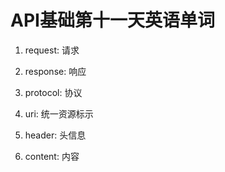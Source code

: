 # API基础第十一天英语单词

1. request: 请求

2. response: 响应

3. protocol: 协议

4. uri: 统一资源标示

5. header: 头信息

6. content: 内容

   
